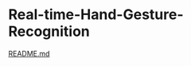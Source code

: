 # Real-time-Hand-Gesture-Recognition
[README.md](https://github.com/Hemant-Verma06/Real-time-Hand-Gesture-Recognition/files/11041766/README.md)
